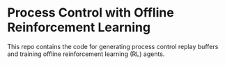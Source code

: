# Process Control with Offline Reinforcement Learning

This repo contains the code for generating process control replay buffers and training offline reinforcement learning (RL) agents.
